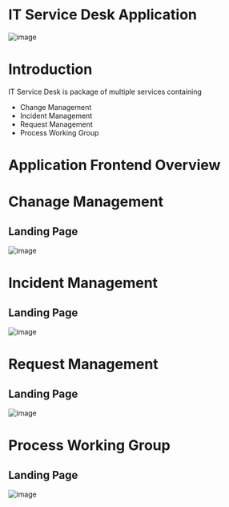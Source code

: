 # IT Service Desk Application
![image](https://user-images.githubusercontent.com/48203727/236284026-75b6bc85-1680-42b7-af88-e7af31ae4a8a.png)

# Introduction
IT Service Desk is package of multiple services containing 
 - Change Management
 - Incident Management
 - Request Management
 - Process Working Group
 

# Application Frontend Overview 

# Chanage Management 
 ## Landing Page

![image](https://user-images.githubusercontent.com/48203727/236334897-77c60258-443e-48d6-931e-919373b91587.png)

# Incident Management
  ## Landing Page

![image](https://user-images.githubusercontent.com/48203727/236335270-ed88fb36-2871-4c6c-bde1-303e519703fc.png)

# Request Management
   ## Landing Page
![image](https://user-images.githubusercontent.com/48203727/236335944-439775b1-8551-4e81-ae62-1f41f5b9c017.png)

# Process Working Group 
   ## Landing Page
![image](https://user-images.githubusercontent.com/48203727/236336343-4476fff7-b008-48bf-aaa6-afa2fb2830e2.png)



